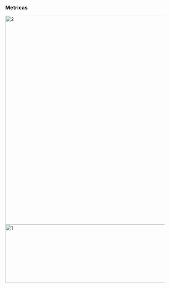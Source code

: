 ### Metricas 
<img width="735" height="659" alt="2" src="https://github.com/user-attachments/assets/1e5a38b9-83ab-4100-a663-ea90b72d6356" />
<img width="742" height="184" alt="1" src="https://github.com/user-attachments/assets/090e9258-2c3d-4eb5-928d-ab2257a00c8c" />
